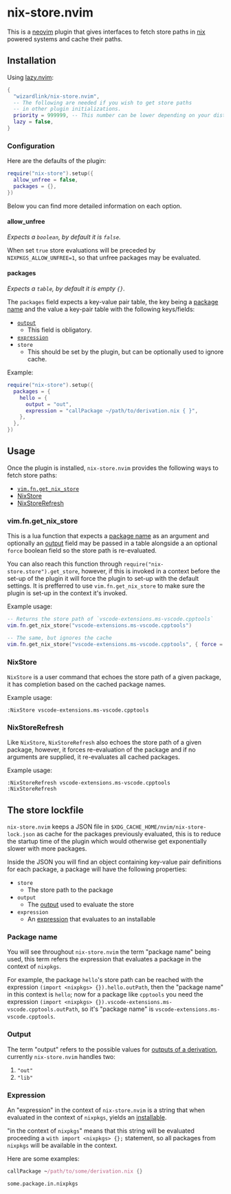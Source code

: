 # nix-store.nvim

This is a [neovim] plugin that gives interfaces to fetch store paths in [nix] powered systems and cache their paths.

## Installation

Using [lazy.nvim]:
```lua
{
  "wizardlink/nix-store.nvim",
  -- The following are needed if you wish to get store paths
  -- in other plugin initializations.
  priority = 999999, -- This number can be lower depending on your distro/config
  lazy = false,
}
```

### Configuration

Here are the defaults of the plugin:

```lua
require("nix-store").setup({
  allow_unfree = false,
  packages = {},
})
```

Below you can find more detailed information on each option.

#### allow_unfree

_Expects a `boolean`, by default it is `false`._

When set `true` store evaluations will be preceded by `NIXPKGS_ALLOW_UNFREE=1`, so that unfree packages may be
evaluated.

#### packages

_Expects a `table`, by default it is empty `{}`._

The `packages` field expects a key-value pair table, the key being a [package name](#package-name) and the value a
key-pair table with the following keys/fields:

- [`output`](#output)
  - This field is obligatory.
- [`expression`](#expression)
- `store`
  - This should be set by the plugin, but can be optionally used to ignore cache.

Example:
```lua
require("nix-store").setup({
  packages = {
    hello = {
      output = "out",
      expression = "callPackage ~/path/to/derivation.nix { }",
    },
  },
})
```

## Usage

Once the plugin is installed, `nix-store.nvim` provides the following ways to fetch store paths:
- [`vim.fn.get_nix_store`](#vimfnget_nix_store)
- [NixStore](#nixstore)
- [NixStoreRefresh](#nixstorerefresh)

### vim.fn.get_nix_store

This is a lua function that expects a [package name](#package-name) as an argument and optionally an [output](#output) field may be passed
in a table alongside a an optional `force` boolean field so the store path is re-evaluated.

You can also reach this function through `require("nix-store.store").get_store`, however, if this is invoked in a
context before the set-up of the plugin it will force the plugin to set-up with the default settings. It is prefferred
to use `vim.fn.get_nix_store` to make sure the plugin is set-up in the context it's invoked.

Example usage:
```lua
-- Returns the store path of `vscode-extensions.ms-vscode.cpptools`
vim.fn.get_nix_store("vscode-extensions.ms-vscode.cpptools")

-- The same, but ignores the cache
vim.fn.get_nix_store("vscode-extensions.ms-vscode.cpptools", { force = true })
```

### NixStore

`NixStore` is a user command that echoes the store path of a given package, it has completion based on the cached
package names.

Example usage:
```
:NixStore vscode-extensions.ms-vscode.cpptools
```

### NixStoreRefresh

Like `NixStore`, `NixStoreRefresh` also echoes the store path of a given package, however, it forces re-evaluation of
the package and if no arguments are supplied, it re-evaluates all cached packages.

Example usage:
```
:NixStoreRefresh vscode-extensions.ms-vscode.cpptools
:NixStoreRefresh
```

## The store lockfile

`nix-store.nvim` keeps a JSON file in `$XDG_CACHE_HOME/nvim/nix-store-lock.json` as cache for the packages previously
evaluated, this is to reduce the startup time of the plugin which would otherwise get exponentially slower with more
packages.

Inside the JSON you will find an object containing key-value pair definitions for each package, a package will have the
following properties:

- `store`
  - The store path to the package
- `output`
  - The [output](#output) used to evaluate the store
- `expression`
  - An [expression](#expression) that evaluates to an installable

### Package name

You will see throughout `nix-store.nvim` the term "package name" being used, this term refers the expression that
evaluates a package in the context of `nixpkgs`.

For example, the package `hello`'s store path can be reached with the expression `(import <nixpkgs> {}).hello.outPath`,
then the "package name" in this context is `hello`; now for a package like `cpptools` you need the expression
`(import <nixpkgs> {}).vscode-extensions.ms-vscode.cpptools.outPath`, so it's "package name" is `vscode-extensions.ms-vscode.cpptools`.

### Output

The term "output" refers to the possible values for [outputs of a derivation], currently `nix-store.nvim` handles two:

1. `"out"`
2. `"lib"`

### Expression

An "expression" in the context of `nix-store.nvim` is a string that when evaluated in the context of `nixpkgs`, yields an
[installable].

"in the context of `nixpkgs`" means that this string will be evaluated proceeding a `with import <nixpkgs> {};`
statement, so all packages from `nixpkgs` will be available in the context.

Here are some examples:
```nix
callPackage ~/path/to/some/derivation.nix {}

some.package.in.nixpkgs
```

<!-- References -->

[lazy.nvim]: https://github.com/folke/lazy.nvim
[neovim]: https://neovim.io/
[nix]: https://nixos.org/
[outputs of a derivation]: https://nix.dev/manual/nix/2.25/language/derivations#attr-outputs
[installable]: https://nix.dev/manual/nix/2.25/command-ref/new-cli/nix.html?highlight=installable#installables
